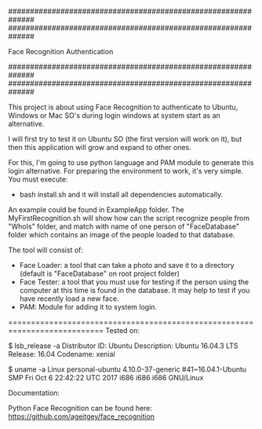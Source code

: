 ##############################################################
##############################################################


Face Recognition Authentication


##############################################################
##############################################################




This project is about using Face Recognition to authenticate to Ubuntu, Windows or Mac SO's during login windows at system start as an alternative.

I will first try to test it on Ubuntu SO (the first version will work on it), but then this application will grow and expand to other ones.

For this, I'm going to use python language and PAM module to generate this login alternative.
For preparing the environment to work, it's very simple. You must execute:
- bash install.sh
and it will install all dependencies automatically.

An example could be found in ExampleApp folder. The MyFirstRecognition.sh will show how can the script recognize people from "WhoIs" folder, and match with name of one person of "FaceDatabase" folder which contains an image of the people loaded to that database.  

The tool will consist of:
- Face Loader: a tool that can take a photo and save it to a directory (default is "FaceDatabase" on root project folder)
- Face Tester: a tool that you must use for testing if the person using the computer at this time is found in the database. It may help to test if you have recently load a new face.
- PAM: Module for adding it to system login.


===========================================================================
Tested on:

$ lsb_release -a
Distributor ID:	Ubuntu
Description:	Ubuntu 16.04.3 LTS
Release:	16.04
Codename:	xenial

$ uname -a 
Linux personal-ubuntu 4.10.0-37-generic #41~16.04.1-Ubuntu SMP Fri Oct 6 22:42:22 UTC 2017 i686 i686 i686 GNU/Linux


Documentation:

Python Face Recognition can be found here: https://github.com/ageitgey/face_recognition

